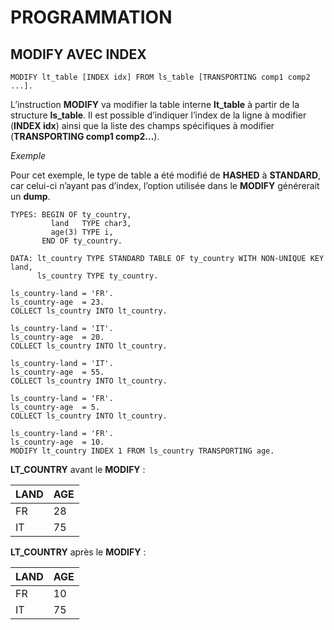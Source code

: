 # **PROGRAMMATION**

## **MODIFY AVEC INDEX**

```ABAP
MODIFY lt_table [INDEX idx] FROM ls_table [TRANSPORTING comp1 comp2 ...].
```

L’instruction **MODIFY** va modifier la table interne **lt_table** à partir de la structure **ls_table**. Il est possible d’indiquer l’index de la ligne à modifier (**INDEX idx**) ainsi que la liste des champs spécifiques à modifier (**TRANSPORTING comp1 comp2...**).

_Exemple_

Pour cet exemple, le type de table a été modifié de **HASHED** à **STANDARD**, car celui-ci n’ayant pas d’index, l’option utilisée dans le **MODIFY** générerait un **dump**.

```ABAP
TYPES: BEGIN OF ty_country, 
         land   TYPE char3, 
         age(3) TYPE i, 
       END OF ty_country. 
 
DATA: lt_country TYPE STANDARD TABLE OF ty_country WITH NON-UNIQUE KEY land, 
      ls_country TYPE ty_country. 
 
ls_country-land = 'FR'. 
ls_country-age  = 23. 
COLLECT ls_country INTO lt_country. 
 
ls_country-land = 'IT'. 
ls_country-age  = 20. 
COLLECT ls_country INTO lt_country. 
 
ls_country-land = 'IT'. 
ls_country-age  = 55. 
COLLECT ls_country INTO lt_country. 
 
ls_country-land = 'FR'. 
ls_country-age  = 5. 
COLLECT ls_country INTO lt_country. 
 
ls_country-land = 'FR'. 
ls_country-age  = 10. 
MODIFY lt_country INDEX 1 FROM ls_country TRANSPORTING age.
```

**LT_COUNTRY** avant le **MODIFY** :

| **LAND** | **AGE** |
|----------|---------|
| FR       | 28      |
| IT       | 75      |

**LT_COUNTRY** après le **MODIFY** :

| **LAND** | **AGE** |
|----------|---------|
| FR       | 10      |
| IT       | 75      |